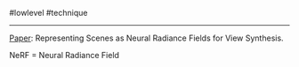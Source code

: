 #lowlevel #technique 
___
[Paper](https://arxiv.org/pdf/2003.08934): Representing Scenes as Neural Radiance Fields for View Synthesis.

NeRF = Neural Radiance Field
